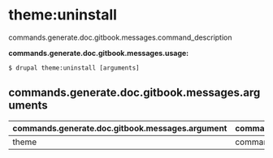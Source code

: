 # theme:uninstall
commands.generate.doc.gitbook.messages.command_description

**commands.generate.doc.gitbook.messages.usage:**
```
$ drupal theme:uninstall [arguments] 
```

## commands.generate.doc.gitbook.messages.arguments
commands.generate.doc.gitbook.messages.argument | commands.generate.doc.gitbook.messages.details
---------|-------------
theme | commands.theme.uninstall.options.module
